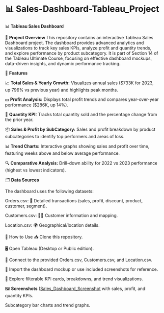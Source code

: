# 📊 Sales-Dashboard-Tableau_Project

📊 **Tableau Sales Dashboard**

📝 **Project Overview**
This repository contains an interactive Tableau Sales Dashboard project. The dashboard provides advanced analytics and visualizations to track key sales KPIs, analyze profit and quantity trends, and explore performance by product subcategory. It is part of Section 14 of the Tableau Ultimate Course, focusing on effective dashboard mockups, data-driven insights, and dynamic performance tracking.

🌟 **Features**

📈 **Total Sales & Yearly Growth:** Visualizes annual sales ($733K for 2023, up 796% vs previous year) and highlights peak months.

💵 **Profit Analysis:** Displays total profit trends and compares year-over-year performance ($286K, up 14%).

🔢 **Quantity KPI:** Tracks total quantity sold and the percentage change from the prior year.

📦 **Sales & Profit by SubCategory:** Sales and profit breakdown by product subcategories to identify top performers and areas of loss.

📊 **Trend Charts:** Interactive graphs showing sales and profit over time, featuring weeks above and below average performance.

🔍 **Comparative Analysis:** Drill-down ability for 2022 vs 2023 performance (highest vs lowest indicators).



🗂️ **Data Sources**

The dashboard uses the following datasets:

Orders.csv: 💼 Detailed transactions (sales, profit, discount, product, customer, segment).

Customers.csv: 🧑‍💼 Customer information and mapping.

Location.csv: 🌍 Geographical/location details.


🚀 How to Use
📥 Clone this repository.

🖥️ Open Tableau (Desktop or Public edition).


📂 Connect to the provided Orders.csv, Customers.csv, and Location.csv.

🔮 Import the dashboard mockup or use included screenshots for reference.

🎯 Explore filterable KPI cards, breakdowns, and trend visualizations.


🖼️ **Screenshots**
([Sales_Dashboard_Screenshot](https://github.com/KartikIITH/Sales-Dashboard-Tableau_Project/blob/main/Tableau%20Dashboard%20File/Sales_Dashboard_Screenshot.png) with sales, profit, and quantity KPIs.

Subcategory bar charts and trend graphs.
